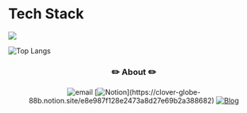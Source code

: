 # Tech Stack
 
<p herf="https://skillicons.dev" style="text-align:center; display:block;">
  <img src="https://skillicons.dev/icons?i=react,redux,styledcomponents,js,figma,git,&perline=6"/ style="text-align:center; display:block;>
</p>

<div align="center" >
  
![Top Langs](https://github-readme-stats.vercel.app/api/top-langs/?username=bpthess&layout=compact&theme=nightowl)

<h3 align="center">✏️ About ✏️</h3>  
<div align="center" style="text-align:center">  

![email](https://img.shields.io/badge/Email-bpthess@naver.com-red.svg)
[![Notion](https://img.shields.io/badge/Notion-20BF6B?color=ffffff.svg?)](https://clover-globe-88b.notion.site/e8e987f128e2473a8d27e69b2a388682) 
[![Blog](https://img.shields.io/badge/Blog-1B9ACE.svg?style=flat)](https://bpthess.github.io/tech-blog) 

</div>
</div>
